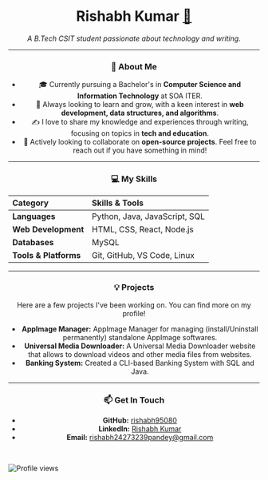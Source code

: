 <div align="center">
  <h1><b>Rishabh Kumar</b> <a href="https://komarev.com/ghpvc/?username=rishabh95080&color=blueviolet" alt="Profile views">👋</a></h1>
  <p><i>A B.Tech CSIT student passionate about technology and writing.</i></p>
  
  ---
  
  ### 🚀 About Me
  
  - 🎓 Currently pursuing a Bachelor's in **Computer Science and Information Technology** at SOA ITER.
  - 🌱 Always looking to learn and grow, with a keen interest in **web development, data structures, and algorithms**.
  - ✍️ I love to share my knowledge and experiences through writing, focusing on topics in **tech and education**.
  - 🤝 Actively looking to collaborate on **open-source projects**. Feel free to reach out if you have something in mind!
  
  ---
  
  ### 💻 My Skills
  
  | Category | Skills & Tools |
  | :--- | :--- |
  | **Languages** | Python, Java, JavaScript, SQL |
  | **Web Development** | HTML, CSS, React, Node.js |
  | **Databases** | MySQL |
  | **Tools & Platforms** | Git, GitHub, VS Code, Linux |
  
  ---
  
  ### 💡 Projects
  
  Here are a few projects I've been working on. You can find more on my profile!
  
  - <b>AppImage Manager:</b> AppImage Manager for managing (install/Uninstall permanently) standalone AppImage softwares.
  - <b>Universal Media Downloader:</b> A Universal Media Downloader website that allows to download videos and other media files from websites.
  - <b>Banking System:</b> Created a CLI-based Banking System with SQL and Java.
  
  ---
  
  ### 📫 Get In Touch
  
  - <b>GitHub:</b> [rishabh95080](https://github.com/rishabh95080)
  - <b>LinkedIn:</b> [Rishabh Kumar](https://www.linkedin.com/in/rishabh-kumar-064409330)
  - <b>Email:</b> [rishabh24273239pandey@gmail.com](mailto:rishabh24273239pandey@gmail.com)

  <br>
  
  <p align="left">
    <img src="https://komarev.com/ghpvc/?username=rishabh95080&color=blueviolet" alt="Profile views">
  </p>

</div>
